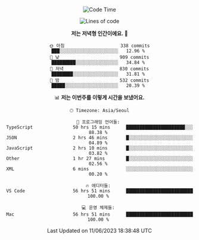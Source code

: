 <div align="center">

<br />

 <!--START_SECTION:waka-->
![Code Time](http://img.shields.io/badge/Code%20Time-778%20hrs%2026%20mins-blue)

![Lines of code](https://img.shields.io/badge/%EC%A0%80%EB%8A%94%20%EC%97%AC%ED%83%9C%EA%B9%8C%EC%A7%80%20-2.9%20million%20%EC%A4%84%EC%9D%98%20%EC%BD%94%EB%93%9C%EB%A5%BC%20%EC%9E%91%EC%84%B1%ED%96%88%EC%96%B4%EC%9A%94.-blue)

**저는 저녁형 인간이에요. 🦉** 

```text
🌞 아침                     338 commits         ███░░░░░░░░░░░░░░░░░░░░░░   12.96 % 
🌆 낮　                     909 commits         █████████░░░░░░░░░░░░░░░░   34.84 % 
🌃 저녁                     830 commits         ████████░░░░░░░░░░░░░░░░░   31.81 % 
🌙 밤　                     532 commits         █████░░░░░░░░░░░░░░░░░░░░   20.39 % 
```


📊 **저는 이번주를 이렇게 시간을 보냈어요.** 

```text
🕑︎ Timezone: Asia/Seoul

💬 프로그래밍 언어들: 
TypeScript               50 hrs 15 mins      ██████████████████████░░░   88.38 % 
JSON                     2 hrs 46 mins       █░░░░░░░░░░░░░░░░░░░░░░░░   04.89 % 
JavaScript               2 hrs 10 mins       █░░░░░░░░░░░░░░░░░░░░░░░░   03.82 % 
Other                    1 hr 27 mins        █░░░░░░░░░░░░░░░░░░░░░░░░   02.56 % 
XML                      6 mins              ░░░░░░░░░░░░░░░░░░░░░░░░░   00.20 % 

🔥 에디터들: 
VS Code                  56 hrs 51 mins      █████████████████████████   100.00 % 

💻 운영 체제들: 
Mac                      56 hrs 51 mins      █████████████████████████   100.00 % 
```


 Last Updated on 11/06/2023 18:38:48 UTC
<!--END_SECTION:waka-->

</div>
